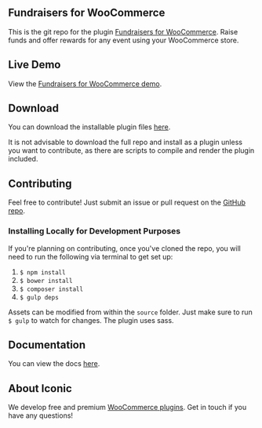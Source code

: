 ## Fundraisers for WooCommerce

This is the git repo for the plugin [Fundraisers for WooCommerce](https://iconicwp.com/products/fundraisers-for-woocommerce/). Raise funds and offer rewards for any event using your WooCommerce store.

## Live Demo

View the [Fundraisers for WooCommerce demo](http://demos.iconicwp.com/fundraisers-for-woocommerce/).

## Download

You can download the installable plugin files [here](https://github.com/).

It is not advisable to download the full repo and install as a plugin unless you want to contribute, as there are scripts to compile and render the plugin included.

## Contributing

Feel free to contribute! Just submit an issue or pull request on the [GitHub repo](https://github.com/iconicwp/).

### Installing Locally for Development Purposes

If you're planning on contributing, once you've cloned the repo, you will need to run the following via terminal to get set up:

1. `$ npm install`
2. `$ bower install`
3. `$ composer install`
4. `$ gulp deps`

Assets can be modified from within the `source` folder. Just make sure to run `$ gulp` to watch for changes. The plugin uses sass.

## Documentation

You can view the docs [here](https://github.com/).

## About Iconic

We develop free and premium [WooCommerce plugins](https://iconicwp.com/products/). Get in touch if you have any questions!